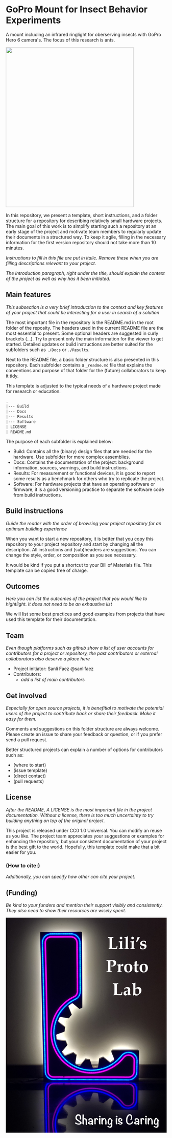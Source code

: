 # GoPro Mount for Insect Behavior Experiments
A mount including an infrared ringlight for oberserving insects with GoPro Hero 6 camera's. The focus of this research is ants. 

<img src="https://github.com/user-attachments/assets/915e4ef3-4d58-4626-8bd0-8e82dc2dd7d4" width="400" height="500">


In this repository, we present a template, short instructions, and a folder structure for a repository for describing relatively small hardware projects.  
The main goal of this work is to simplify starting such a repository at an early stage of the project and motivate team members to regularly update their documents in a structured way. 
To keep it agile, filling in the necessary information for the first version repository should not take more than 10 minutes. 

_Instructions to fill in this file are put in italic. Remove these when you are filling descriptions relevant to your project._

_The introduction paragraph, right under the title, should explain the context of the project as well as why has it been initiated._

## Main features
_This subsection is a very brief introduction to the context and key features of your project that could be interesting for a user in search of a solution_

The most important file in the repository is the README.md in the root folder of the reposity.
The headers used in the current README file are the most essential to present. 
Some optional headers are suggested in curly brackets (...). 
Try to present only the main information for the viewer to get started. 
Detailed updates or build instructions are better suited for the subfolders such as `./Docs` or `./Results`.

Next to the README file, a basic folder structure is also presented in this repository. 
Each subfolder contains a `_readme.md` file that explains the conventions and purpose of that folder for the (future) collaborators to keep it tidy.

This template is adjusted to the typical needs of a hardware project made for research or education. 

```
.
|--- Build 
|--- Docs
|--- Results
|--- Software
| LICENSE
| README.md

```

The purpose of each subfolder is explained below:
+ Build: Contains all the (binary) design files that are needed for the hardware. Use subfolder for more complex assemblies.
+ Docs: Contains the documentation of the project: background information, sources, warnings, and build instructions. 
+ Results: For measurement or functional devices, it is good to report some results as a benchmark for others who try to replicate the project.
+ Software: For hardware projects that have an operating software or firmware, it is a good versioning practice to separate the software code from build instructions.

## Build instructions
_Guide the reader with the order of browsing your project repository for an optimum building experience_
 
When you want to start a new repository, it is better that you copy this repository to your project repository and start by changing all the description.
All instructions and (sub)headers are suggestions. You can change the style, order, or composition as you see necessary. 

It would be kind if you put a shortcut to your Bill of Materials file.
This template can be copied free of charge. 

## Outcomes
_Here you can list the outcomes of the project that you would like to hightlight. It does not need to be an exhaustive list_

We will list some best practices and good examples from projects that have used this template for their documentation.

## Team
_Even though platforms such as github show a list of user accounts for contributors for a project or repository, the past contributors or external collaborators also deserve a place here_

+ Project initiator: Sanli Faez @sanlifaez
+ Contributors:
	+ _add a list of main contributors_


## Get involved
_Especially for open source projects, it is benefitial to motivate the potential users of the project to contribute back or share their feedback. Make it easy for them._

Comments and suggestions on this folder structure are always welcome. Please create an issue to share your feedback or question, or if you prefer send a pull request. 

Better structured projects can explain a number of options for contributors such as: 
+ (where to start)
+ (issue template)
+ (direct contact)
+ (pull requests)

## License
_After the README, A LICENSE is the most important file in the project documentation. Without a license, there is too much uncertainty to try building anything on top of the original project._

This project is released under CC0 1.0 Universal. 
You can modify an reuse as you like.
The project team appreciates your suggestions or examples for enhancing the repository, but your consistent documentation of your project is the best gift to the world. Hopefully, this template could make that a bit easier for you. 

### (How to cite:)
_Additionally, you can specify how other can cite your project._

## (Funding)
_Be kind to your funders and mention their support visibly and consistently. They also need to show their resources are wisely spent._

![LPL sharing image](./Docs/Images/lpl_sharing.jpg)
